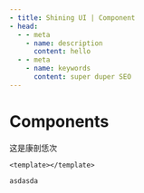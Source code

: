 ```yaml
---
- title: Shining UI | Component
- head:
  - - meta
    - name: description
      content: hello
  - - meta
    - name: keywords
      content: super duper SEO
---
```


# Components
这是康剖恁次

```vue
<template></template>

asdasda
```